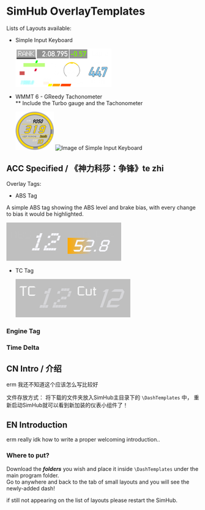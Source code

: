 # SimHub OverlayTemplates

Lists of Layouts available:  

* Simple Input Keyboard

    ![Image of Simple Input Keyboard](/Simple%20Input%20Keyboard%20-%20FH5/Simple%20Input%20Keyboard%20-%20FH5.djson.00.png)

* WMMT 6 - GReedy Tachonometer  
** Include the Turbo gauge and the Tachonometer

    ![Image of Simple Input Keyboard](/湾岸6R%20-%20Digit%20Speedo/湾岸6R%20-%20Digit%20Speedo.djson.00.png)
    ![Image of Simple Input Keyboard](/湾岸6R-增压表/湾岸6R-增压表.djson.00.png)

## ACC Specified / 《神力科莎：争锋》te zhi

Overlay Tags:

* ABS Tag

A simple ABS tag showing the ABS level and brake bias, with every change to bias it would be highlighted.

![Image of ABS Tag](/ABS%20Tag/ABS%20Tag.djson.00.png)
* TC Tag

    ![Image of TC Tag](/TCS%20Tag/TCS%20Tag.djson.00.png)

### Engine Tag

### Time Delta



## CN Intro / 介绍

erm 我还不知道这个应该怎么写比较好

文件存放方式：
将下载的文件夹放入SimHub主目录下的 `\DashTemplates` 中， 重新启动SimHub就可以看到新加装的仪表小组件了！

## EN Introduction

erm really idk how to write a proper welcoming introduction..

### Where to put?

Download the ***folders*** you wish and place it inside `\DashTemplates` under the main program folder.  
Go to anywhere and back to the tab of small layouts and you will see the newly-added dash!

if still not appearing on the list of layouts please restart the SimHub.
